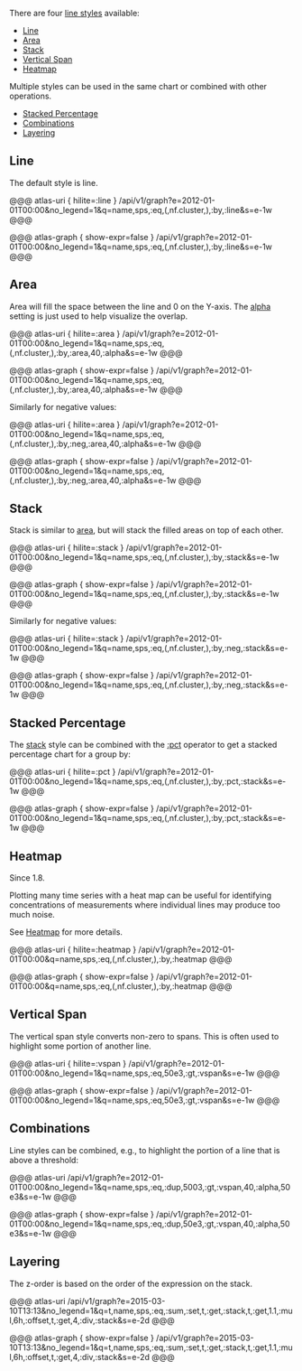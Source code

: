 There are four [line styles](../../asl/ref/ls.md) available:

* [Line](#line)
* [Area](#area)
* [Stack](#stack)
* [Vertical Span](#vertical-span)
* [Heatmap](#heatmap)

Multiple styles can be used in the same chart or combined with other operations.

* [Stacked Percentage](#stacked-percentage)
* [Combinations](#combinations)
* [Layering](#layering)


## Line

The default style is line.

@@@ atlas-uri { hilite=:line }
/api/v1/graph?e=2012-01-01T00:00&no_legend=1&q=name,sps,:eq,(,nf.cluster,),:by,:line&s=e-1w
@@@

@@@ atlas-graph { show-expr=false }
/api/v1/graph?e=2012-01-01T00:00&no_legend=1&q=name,sps,:eq,(,nf.cluster,),:by,:line&s=e-1w
@@@


## Area

Area will fill the space between the line and 0 on the Y-axis. The [alpha](../../asl/ref/alpha.md)
setting is just used to help visualize the overlap.

@@@ atlas-uri { hilite=:area }
/api/v1/graph?e=2012-01-01T00:00&no_legend=1&q=name,sps,:eq,(,nf.cluster,),:by,:area,40,:alpha&s=e-1w
@@@

@@@ atlas-graph { show-expr=false }
/api/v1/graph?e=2012-01-01T00:00&no_legend=1&q=name,sps,:eq,(,nf.cluster,),:by,:area,40,:alpha&s=e-1w
@@@

Similarly for negative values:

@@@ atlas-uri { hilite=:area }
/api/v1/graph?e=2012-01-01T00:00&no_legend=1&q=name,sps,:eq,(,nf.cluster,),:by,:neg,:area,40,:alpha&s=e-1w
@@@

@@@ atlas-graph { show-expr=false }
/api/v1/graph?e=2012-01-01T00:00&no_legend=1&q=name,sps,:eq,(,nf.cluster,),:by,:neg,:area,40,:alpha&s=e-1w
@@@


## Stack

Stack is similar to [area](#area), but will stack the filled areas on top of each other.

@@@ atlas-uri { hilite=:stack }
/api/v1/graph?e=2012-01-01T00:00&no_legend=1&q=name,sps,:eq,(,nf.cluster,),:by,:stack&s=e-1w
@@@

@@@ atlas-graph { show-expr=false }
/api/v1/graph?e=2012-01-01T00:00&no_legend=1&q=name,sps,:eq,(,nf.cluster,),:by,:stack&s=e-1w
@@@

Similarly for negative values:

@@@ atlas-uri { hilite=:stack }
/api/v1/graph?e=2012-01-01T00:00&no_legend=1&q=name,sps,:eq,(,nf.cluster,),:by,:neg,:stack&s=e-1w
@@@

@@@ atlas-graph { show-expr=false }
/api/v1/graph?e=2012-01-01T00:00&no_legend=1&q=name,sps,:eq,(,nf.cluster,),:by,:neg,:stack&s=e-1w
@@@


## Stacked Percentage

The [stack](#stack) style can be combined with the [:pct](../../asl/ref/pct.md) operator to get a stacked
percentage chart for a group by:

@@@ atlas-uri { hilite=:pct }
/api/v1/graph?e=2012-01-01T00:00&no_legend=1&q=name,sps,:eq,(,nf.cluster,),:by,:pct,:stack&s=e-1w
@@@

@@@ atlas-graph { show-expr=false }
/api/v1/graph?e=2012-01-01T00:00&no_legend=1&q=name,sps,:eq,(,nf.cluster,),:by,:pct,:stack&s=e-1w
@@@


## Heatmap

Since 1.8.

Plotting many time series with a heat map can be useful for identifying concentrations of
measurements where individual lines may produce too much noise. 

See [Heatmap](heatmap.md) for more details.

@@@ atlas-uri { hilite=:heatmap }
/api/v1/graph?e=2012-01-01T00:00&q=name,sps,:eq,(,nf.cluster,),:by,:heatmap
@@@

@@@ atlas-graph { show-expr=false }
/api/v1/graph?e=2012-01-01T00:00&q=name,sps,:eq,(,nf.cluster,),:by,:heatmap
@@@


## Vertical Span

The vertical span style converts non-zero to spans. This is often used to highlight some portion of
another line.

@@@ atlas-uri { hilite=:vspan }
/api/v1/graph?e=2012-01-01T00:00&no_legend=1&q=name,sps,:eq,50e3,:gt,:vspan&s=e-1w
@@@

@@@ atlas-graph { show-expr=false }
/api/v1/graph?e=2012-01-01T00:00&no_legend=1&q=name,sps,:eq,50e3,:gt,:vspan&s=e-1w
@@@


## Combinations

Line styles can be combined, e.g., to highlight the portion of a line that is above a
threshold:

@@@ atlas-uri
/api/v1/graph?e=2012-01-01T00:00&no_legend=1&q=name,sps,:eq,:dup,5003,:gt,:vspan,40,:alpha,50e3&s=e-1w
@@@

@@@ atlas-graph { show-expr=false }
/api/v1/graph?e=2012-01-01T00:00&no_legend=1&q=name,sps,:eq,:dup,50e3,:gt,:vspan,40,:alpha,50e3&s=e-1w
@@@


## Layering

The z-order is based on the order of the expression on the stack.

@@@ atlas-uri
/api/v1/graph?e=2015-03-10T13:13&no_legend=1&q=t,name,sps,:eq,:sum,:set,t,:get,:stack,t,:get,1.1,:mul,6h,:offset,t,:get,4,:div,:stack&s=e-2d
@@@

@@@ atlas-graph { show-expr=false }
/api/v1/graph?e=2015-03-10T13:13&no_legend=1&q=t,name,sps,:eq,:sum,:set,t,:get,:stack,t,:get,1.1,:mul,6h,:offset,t,:get,4,:div,:stack&s=e-2d
@@@
